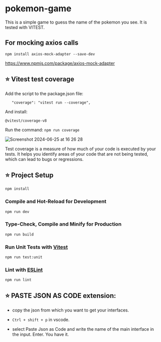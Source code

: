 # pokemon-game

This is a simple game to guess the name of the pokemon you see. It is tested with VITEST.

## For mocking axios calls

`npm install axios-mock-adapter --save-dev`

https://www.npmjs.com/package/axios-mock-adapter

## ⭐️ Vitest test coverage

Add the script to the package.json file:

```
   "coverage": "vitest run --coverage",
```

And install:

`@vitest/coverage-v8`

Run the command: `npm run coverage`

![Screenshot 2024-06-25 at 16 26 28](https://github.com/vanesascode/fortune-teller-chat-frontend-vue/assets/131259155/e307827e-b32a-4787-b0c8-69de500eb228)

Test coverage is a measure of how much of your code is executed by your tests. It helps you identify areas of your code that are not being tested, which can lead to bugs or regressions.

## ⭐️ Project Setup

```sh
npm install
```

### Compile and Hot-Reload for Development

```sh
npm run dev
```

### Type-Check, Compile and Minify for Production

```sh
npm run build
```

### Run Unit Tests with [Vitest](https://vitest.dev/)

```sh
npm run test:unit
```

### Lint with [ESLint](https://eslint.org/)

```sh
npm run lint
```

## ⭐️ PASTE JSON AS CODE extension:

- copy the json from which you want to get your interfaces.

- `Ctrl + shift + p` in vscode.

- select Paste Json as Code and write the name of the main interface in the input. Enter. You have it.
